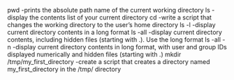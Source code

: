 pwd -prints the absolute path name of the current working directory
ls -display the contents list of your current directory
cd -write a script that changes the working directory to the user’s home directory
ls -l -display current directory contents in a long format
ls -all -display current directory contents, including hidden files (starting with .). Use the long format
ls -all -n -display current directory contents in long format, with user and group IDs displayed numerically and hidden files (starting with .)
mkdir /tmp/my_first_directory -create a script that creates a directory named my_first_directory in the /tmp/ directory

